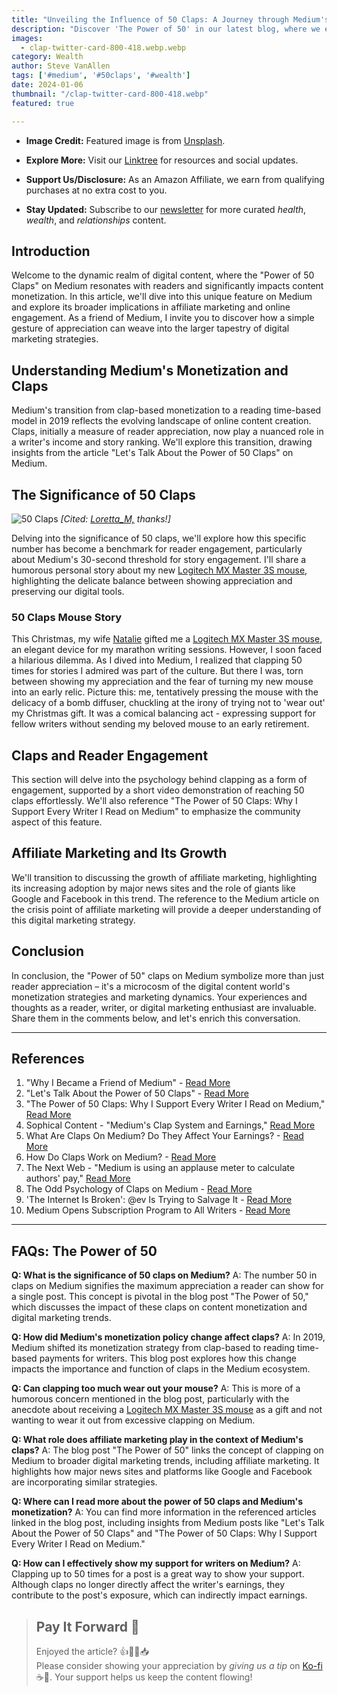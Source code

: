 ```yaml
---
title: "Unveiling the Influence of 50 Claps: A Journey through Medium's Digital Landscape"
description: "Discover 'The Power of 50' in our latest blog, where we explore how Medium's clapping feature shapes content monetization and digital engagement. Dive into the shift from clap-based income to reading time metrics, the psychology behind claps, and the evolving trends in affiliate marketing."
images:
  - clap-twitter-card-800-418.webp.webp
category: Wealth
author: Steve VanAllen
tags: ['#medium', '#50claps', '#wealth']
date: 2024-01-06
thumbnail: "/clap-twitter-card-800-418.webp"
featured: true

---
```


- **Image Credit:** Featured image is from [Unsplash](https://unsplash.com).

- **Explore More:** Visit our [Linktree](https://linktr.ee/welcomerain) for resources and social updates.

- **Support Us/Disclosure:** As an Amazon Affiliate, we earn from qualifying purchases at no extra cost to you.

- **Stay Updated:** Subscribe to our [newsletter](http://eepurl.com/iGVUjI) for more curated _health_, _wealth_, and _relationships_ content.

## Introduction
Welcome to the dynamic realm of digital content, where the "Power of 50 Claps" on Medium resonates with readers and significantly impacts content monetization. In this article, we'll dive into this unique feature on Medium and explore its broader implications in affiliate marketing and online engagement. As a friend of Medium, I invite you to discover how a simple gesture of appreciation can weave into the larger tapestry of digital marketing strategies.

## Understanding Medium's Monetization and Claps
Medium's transition from clap-based monetization to a reading time-based model in 2019 reflects the evolving landscape of online content creation. Claps, initially a measure of reader appreciation, now play a nuanced role in a writer's income and story ranking. We'll explore this transition, drawing insights from the article "Let's Talk About the Power of 50 Claps" on Medium.

## The Significance of 50 Claps
![50 Claps](/50claps.gif)
_[Cited: [Loretta_M,](https://medium.com/@loremdance) thanks!]_

Delving into the significance of 50 claps, we'll explore how this specific number has become a benchmark for reader engagement, particularly about Medium's 30-second threshold for story engagement. I'll share a humorous personal story about my new [Logitech MX Master 3S mouse](https://amzn.to/3S8uPnz), highlighting the delicate balance between showing appreciation and preserving our digital tools.

### 50 Claps Mouse Story
This Christmas, my wife [Natalie](https://medium.com/@natalie.vanallen) gifted me a [Logitech MX Master 3S mouse](https://amzn.to/3S8uPnz), an elegant device for my marathon writing sessions. However, I soon faced a hilarious dilemma. As I dived into Medium, I realized that clapping 50 times for stories I admired was part of the culture. But there I was, torn between showing my appreciation and the fear of turning my new mouse into an early relic. Picture this: me, tentatively pressing the mouse with the delicacy of a bomb diffuser, chuckling at the irony of trying not to 'wear out' my Christmas gift. It was a comical balancing act - expressing support for fellow writers without sending my beloved mouse to an early retirement.

## Claps and Reader Engagement
This section will delve into the psychology behind clapping as a form of engagement, supported by a short video demonstration of reaching 50 claps effortlessly. We'll also reference "The Power of 50 Claps: Why I Support Every Writer I Read on Medium" to emphasize the community aspect of this feature.

## Affiliate Marketing and Its Growth
We'll transition to discussing the growth of affiliate marketing, highlighting its increasing adoption by major news sites and the role of giants like Google and Facebook in this trend. The reference to the Medium article on the crisis point of affiliate marketing will provide a deeper understanding of this digital marketing strategy.

## Conclusion
In conclusion, the "Power of 50" claps on Medium symbolize more than just reader appreciation – it's a microcosm of the digital content world's monetization strategies and marketing dynamics. Your experiences and thoughts as a reader, writer, or digital marketing enthusiast are invaluable. Share them in the comments below, and let's enrich this conversation.

---

## References
1. "Why I Became a Friend of Medium" - [Read More](https://medium.com/welcome-rain/why-i-became-a-friend-of-medium-1c24f5f038fc)
2. "Let's Talk About the Power of 50 Claps" - [Read More](https://medium.com/read-or-die/lets-talk-about-the-power-of-50-claps-2b3ae36c119d)
3. "The Power of 50 Claps: Why I Support Every Writer I Read on Medium," [Read More](https://medium.com/new-writers-welcome/the-power-of-50-claps-why-i-support-every-writer-i-read-on-medium-a48eb14a09ee)
4. Sophical Content - "Medium's Clap System and Earnings," [Read More](https://sophicalcontent.com/how-does-medium-make-money/)
5. What Are Claps On Medium? Do They Affect Your Earnings? - [Read More](https://sophicalcontent.com/what-are-claps-on-medium/)
6. How Do Claps Work on Medium? - [Read More](https://medium.com/blogging-guide/how-do-claps-work-on-medium-b2897784ce6b)
7. The Next Web - "Medium is using an applause meter to calculate authors' pay," [Read More](https://thenextweb.com/news/mediums-claps-feature-will-now-help-authors-get-paid-or-so-it-thinks)
8. The Odd Psychology of Claps on Medium - [Read More](https://medium.com/all-about-m/the-odd-psychology-of-claps-on-medium-1d7f98375927)
9. 'The Internet Is Broken': @ev Is Trying to Salvage It - [Read More](https://www.nytimes.com/2017/05/20/technology/evan-williams-medium-twitter-internet.html)
10. Medium Opens Subscription Program to All Writers - [Read More](https://www.wsj.com/articles/medium-opens-subscription-program-to-all-writers-1507651200)

---

## FAQs: The Power of 50

**Q: What is the significance of 50 claps on Medium?**
A: The number 50 in claps on Medium signifies the maximum appreciation a reader can show for a single post. This concept is pivotal in the blog post "The Power of 50," which discusses the impact of these claps on content monetization and digital marketing trends.

**Q: How did Medium's monetization policy change affect claps?**
A: In 2019, Medium shifted its monetization strategy from clap-based to reading time-based payments for writers. This blog post explores how this change impacts the importance and function of claps in the Medium ecosystem.

**Q: Can clapping too much wear out your mouse?**
A: This is more of a humorous concern mentioned in the blog post, particularly with the anecdote about receiving a [Logitech MX Master 3S mouse](https://amzn.to/3S8uPnz) as a gift and not wanting to wear it out from excessive clapping on Medium.

**Q: What role does affiliate marketing play in the context of Medium's claps?**
A: The blog post "The Power of 50" links the concept of clapping on Medium to broader digital marketing trends, including affiliate marketing. It highlights how major news sites and platforms like Google and Facebook are incorporating similar strategies.

**Q: Where can I read more about the power of 50 claps and Medium's monetization?**
A: You can find more information in the referenced articles linked in the blog post, including insights from Medium posts like "Let's Talk About the Power of 50 Claps" and "The Power of 50 Claps: Why I Support Every Writer I Read on Medium."

**Q: How can I effectively show my support for writers on Medium?**
A: Clapping up to 50 times for a post is a great way to show your support. Although claps no longer directly affect the writer's earnings, they contribute to the post's exposure, which can indirectly impact earnings.

> ## Pay It Forward 🌟
> Enjoyed the article? 👍💬👏📥  
> Please consider showing your appreciation by _giving us a tip_ on [Ko-fi](https://ko-fi.com/welcomerain) ☕️🎉.  Your support helps us keep the content flowing!